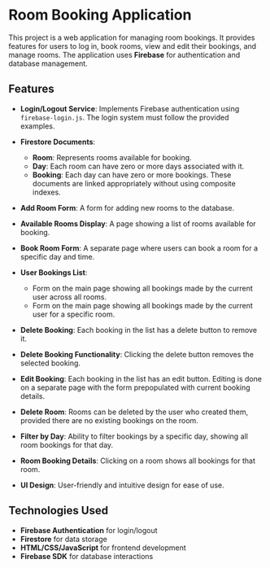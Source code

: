 # Room Booking Application

This project is a web application for managing room bookings. It provides features for users to log in, book rooms, view and edit their bookings, and manage rooms. The application uses **Firebase** for authentication and database management.

## Features

- **Login/Logout Service**: Implements Firebase authentication using `firebase-login.js`. The login system must follow the provided examples.
- **Firestore Documents**: 
  - **Room**: Represents rooms available for booking.
  - **Day**: Each room can have zero or more days associated with it.
  - **Booking**: Each day can have zero or more bookings. These documents are linked appropriately without using composite indexes.
- **Add Room Form**: A form for adding new rooms to the database.
- **Available Rooms Display**: A page showing a list of rooms available for booking.

- **Book Room Form**: A separate page where users can book a room for a specific day and time.
- **User Bookings List**: 
  - Form on the main page showing all bookings made by the current user across all rooms.
  - Form on the main page showing all bookings made by the current user for a specific room.
- **Delete Booking**: Each booking in the list has a delete button to remove it.

- **Delete Booking Functionality**: Clicking the delete button removes the selected booking.
- **Edit Booking**: Each booking in the list has an edit button. Editing is done on a separate page with the form prepopulated with current booking details.
- **Delete Room**: Rooms can be deleted by the user who created them, provided there are no existing bookings on the room.

- **Filter by Day**: Ability to filter bookings by a specific day, showing all room bookings for that day.
- **Room Booking Details**: Clicking on a room shows all bookings for that room.
- **UI Design**: User-friendly and intuitive design for ease of use.

## Technologies Used

- **Firebase Authentication** for login/logout
- **Firestore** for data storage
- **HTML/CSS/JavaScript** for frontend development
- **Firebase SDK** for database interactions



